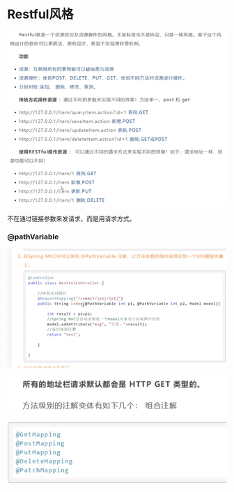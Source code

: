 # Restful风格

![](../.gitbook/assets/image%20%28111%29.png)

不在通过链接参数来发请求，而是用请求方式。

### @pathVariable

![](../.gitbook/assets/image%20%28119%29.png)

![](../.gitbook/assets/image%20%28117%29.png)

